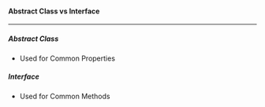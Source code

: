 #### Abstract Class vs Interface
--------------------------------

##### Abstract Class
-  Used for Common Properties

##### Interface
-  Used for Common Methods
